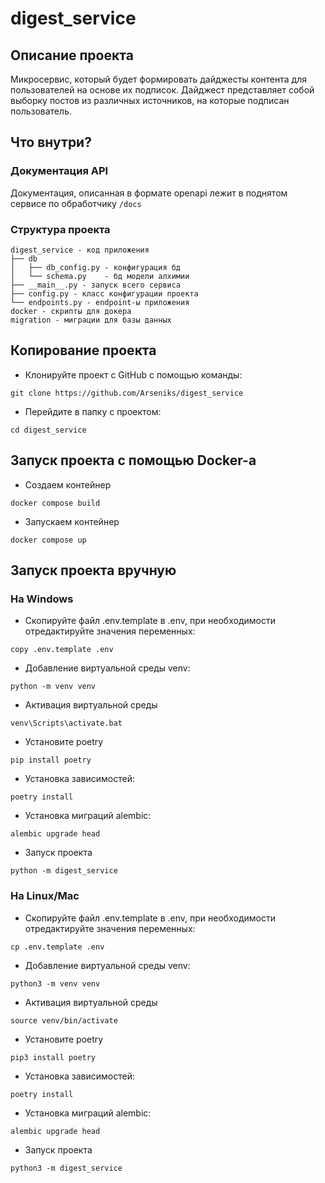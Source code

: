 # digest_service

## Описание проекта
Микросервис, который будет формировать дайджесты контента для
пользователей на основе их подписок. Дайджест представляет 
собой выборку постов из различных источников, на которые подписан пользователь.

## Что внутри?
### Документация API
Документация, описанная в формате openapi лежит в поднятом сервисе по обработчику `/docs`
### Структура проекта
```
digest_service - код приложения
├── db
│   ├── db_config.py - конфигурация бд
│   └── schema.py    - бд модели алхимии
├── __main__.py - запуск всего сервиса
├── config.py - класс конфигурации проекта
└── endpoints.py - endpoint-ы приложения
docker - скрипты для докера
migration - миграции для базы данных
```

## Копирование проекта
- Клонируйте проект с GitHub с помощью команды:
```commandline
git clone https://github.com/Arseniks/digest_service
```
- Перейдите в папку с проектом:
```commandline
cd digest_service
```

## Запуск проекта с помощью Docker-a
- Создаем контейнер
```
docker compose build
```
- Запускаем контейнер
```
docker compose up 
```

## Запуск проекта вручную
### На Windows
- Скопируйте файл .env.template в .env, при необходимости отредактируйте 
  значения переменных:
```
copy .env.template .env
``` 
- Добавление виртуальной среды venv:
```
python -m venv venv
``` 
- Активация виртуальной среды
```
venv\Scripts\activate.bat
``` 
- Установите poetry
```
pip install poetry
```
- Установка зависимостей:
```
poetry install
```
- Установка миграций alembic:
```
alembic upgrade head
```
- Запуск проекта
```
python -m digest_service   
```
### На Linux/Mac
- Скопируйте файл .env.template в .env, при необходимости отредактируйте значения переменных:
```
cp .env.template .env
```
- Добавление виртуальной среды venv:
```
python3 -m venv venv
```
- Активация виртуальной среды
```
source venv/bin/activate
```
- Установите poetry
```
pip3 install poetry
```
- Установка зависимостей:
```
poetry install
```
- Установка миграций alembic:
```
alembic upgrade head
```
- Запуск проекта
```
python3 -m digest_service   
```


